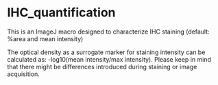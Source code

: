 # IHC_quantification
This is an ImageJ macro designed to characterize IHC staining (default: %area and mean intensity)

The optical density as a surrogate marker for staining intensity can be calculated as: -log10(mean intensity/max intensity). Please keep in mind that there might be differences introduced during staining or image acquisition.
